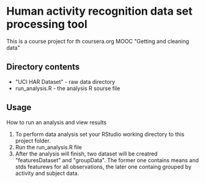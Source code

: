 # Human activity recognition data set processing tool

This is a course project for th coursera.org MOOC "Getting and cleaning data"

## Directory contents

* "UCI HAR Dataset" - raw data directory
* run_analysis.R - the analysis R sourse file

## Usage
How to run an analysis and view results

1. To perform data analysis set your RStudio working directory to this project folder.
2. Run the run_analysis.R file
3. After the analysis will finish, two dataset will be creatred "featuresDataset" and "groupData". The former one contains means and stds featurews for all observations,
the later one containg grouped by activity and subject data.






